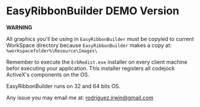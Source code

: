 # EasyRibbonBuilder DEMO Version

**WARNING**

All graphics you'll be using in `EasyRibbonBuilder` must be copyied to current WorkSpace directory because `EasyRibbonBuilder` makes a copy at: `%workspacefolder%\Resource\Images\`

Remember to execute the `ErbRedist.exe` installer on every client machine befor executing your application. This installer registers all codejock ActiveX's components on the OS.

EasyRibbonBuilder runs on 32 and 64 bits OS.

Any issue you may email me at: rodriguez.irwin@gmail.com
